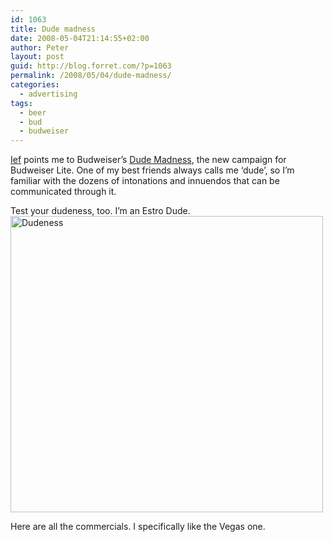```yaml
---
id: 1063
title: Dude madness
date: 2008-05-04T21:14:55+02:00
author: Peter
layout: post
guid: http://blog.forret.com/?p=1063
permalink: /2008/05/04/dude-madness/
categories:
  - advertising
tags:
  - beer
  - bud
  - budweiser
---
```

[Ief](http://ief.typepad.com/chow/2008/04/dude.html) points me to Budweiser&#8217;s [Dude Madness](http://www.dudemadness.com/), the new campaign for Budweiser Lite. One of my best friends always calls me &#8216;dude&#8217;, so I&#8217;m familiar with the dozens of intonations and innuendos that can be communicated through it.

Test your dudeness, too. I&#8217;m an Estro Dude.  
[<img loading="lazy" src="http://farm3.static.flickr.com/2180/2464555291_76fdfd08c8.jpg" alt="Dudeness" width="500" height="474" />](http://www.flickr.com/photos/pforret/2464555291/ "Dudeness by PeterForret, on Flickr")

Here are all the commercials. I specifically like the Vegas one.  


<!--more-->